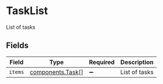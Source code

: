 # TaskList

List of tasks


## Fields

| Field                                            | Type                                             | Required                                         | Description                                      |
| ------------------------------------------------ | ------------------------------------------------ | ------------------------------------------------ | ------------------------------------------------ |
| `items`                                          | [components.Task](../../models/shared/task.md)[] | :heavy_minus_sign:                               | List of tasks                                    |